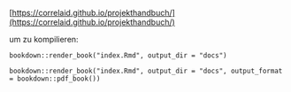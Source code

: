 

[https://correlaid.github.io/projekthandbuch/](https://correlaid.github.io/projekthandbuch/)

um zu kompilieren:

```
bookdown::render_book("index.Rmd", output_dir = "docs")

bookdown::render_book("index.Rmd", output_dir = "docs", output_format = bookdown::pdf_book())
``` 
